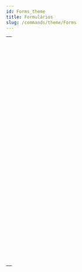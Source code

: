 ```yaml
---
id: Forms_theme
title: Formulários
slug: /commands/theme/Forms
---
```


|                                                                                                                               |
| ----------------------------------------------------------------------------------------------------------------------------- |
| [<!-- INCLUDE #_command_.Current form name.Syntax -->](../../commands-legacy/current-form-name.md)<br/>                       |
| [<!-- INCLUDE #_command_.Form.Syntax -->](../../commands-legacy/form.md)<br/>                                                 |
| [<!-- INCLUDE #_command_.FORM Convert to dynamic.Syntax -->](../../commands-legacy/form-convert-to-dynamic.md)<br/>           |
| [<!-- INCLUDE #_command_.FORM FIRST PAGE.Syntax -->](../../commands-legacy/form-first-page.md)<br/>                           |
| [<!-- INCLUDE #_command_.FORM Get color scheme.Syntax -->](../../commands-legacy/form-get-color-scheme.md)<br/>               |
| [<!-- INCLUDE #_command_.FORM Get current page.Syntax -->](../../commands-legacy/form-get-current-page.md)<br/>               |
| [<!-- INCLUDE #_command_.FORM GET ENTRY ORDER.Syntax -->](../../commands-legacy/form-get-entry-order.md)<br/>                 |
| [<!-- INCLUDE #_command_.FORM GET HORIZONTAL RESIZING.Syntax -->](../../commands-legacy/form-get-horizontal-resizing.md)<br/> |
| [<!-- INCLUDE #_command_.FORM GET OBJECTS.Syntax -->](../../commands-legacy/form-get-objects.md)<br/>                         |
| [<!-- INCLUDE #_command_.FORM GET PROPERTIES.Syntax -->](../../commands-legacy/form-get-properties.md)<br/>                   |
| [<!-- INCLUDE #_command_.FORM GET VERTICAL RESIZING.Syntax -->](../../commands-legacy/form-get-vertical-resizing.md)<br/>     |
| [<!-- INCLUDE #_command_.FORM GOTO PAGE.Syntax -->](../../commands-legacy/form-goto-page.md)<br/>                             |
| [<!-- INCLUDE #_command_.FORM LAST PAGE.Syntax -->](../../commands-legacy/form-last-page.md)<br/>                             |
| [<!-- INCLUDE #_command_.FORM LOAD.Syntax -->](../../commands-legacy/form-load.md)<br/>                                       |
| [<!-- INCLUDE #_command_.FORM NEXT PAGE.Syntax -->](../../commands-legacy/form-next-page.md)<br/>                             |
| [<!-- INCLUDE #_command_.FORM PREVIOUS PAGE.Syntax -->](../../commands-legacy/form-previous-page.md)<br/>                     |
| [<!-- INCLUDE #_command_.FORM SCREENSHOT.Syntax -->](../../commands-legacy/form-screenshot.md)<br/>                           |
| [<!-- INCLUDE #_command_.FORM SET ENTRY ORDER.Syntax -->](../../commands-legacy/form-set-entry-order.md)<br/>                 |
| [<!-- INCLUDE #_command_.FORM SET HORIZONTAL RESIZING.Syntax -->](../../commands-legacy/form-set-horizontal-resizing.md)<br/> |
| [<!-- INCLUDE #_command_.FORM SET INPUT.Syntax -->](../../commands-legacy/form-set-input.md)<br/>                             |
| [<!-- INCLUDE #_command_.FORM SET OUTPUT.Syntax -->](../../commands-legacy/form-set-output.md)<br/>                           |
| [<!-- INCLUDE #_command_.FORM SET SIZE.Syntax -->](../../commands-legacy/form-set-size.md)<br/>                               |
| [<!-- INCLUDE #_command_.FORM SET VERTICAL RESIZING.Syntax -->](../../commands-legacy/form-set-vertical-resizing.md)<br/>     |
| [<!-- INCLUDE #_command_.FORM UNLOAD.Syntax -->](../../commands-legacy/form-unload.md)<br/>                                   |
